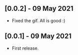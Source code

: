 ## [0.0.2] - 09 May 2021
* Fixed the gif. All is good :) 


## [0.0.1] - 09 May 2021
* First release. 
